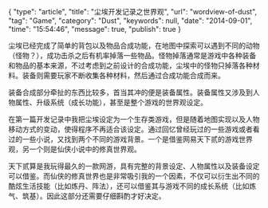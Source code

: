 {
    "type": "article",
    "title": "尘埃开发记录之世界观",
    "url": "wordview-of-dust",
    "tag": "Game",
    "category": "Dust",
    "keywords": null,
    "date": "2014-09-01",
    "time": "15:54:46",
    "message": true,
    "publish": true
}

尘埃已经完成了简单的背包以及物品合成功能，在地图中探索可以遇到不同的动物（怪物？），成功击杀之后有机率掉落一些物品。怪物掉落通常是游戏中各种装备和物品的基本来源，不过考虑到之前设计的合成功能，尘埃中的怪物只掉落各种材料。装备则需要玩家不断收集各种材料，然后通过合成功能合成而来。

装备合成部分牵扯的东西比较多，首当其冲的便是装备属性。装备属性又涉及到人物属性、升级系统（成长功能），甚至是整个游戏的世界观设定。

在第一篇开发记录中我把尘埃设定为一个生存类游戏，但是随着地图实现以及人物移动方式的变动，使得程序不再适合该设定。通过回忆曾经玩过的一些游戏或者看过的一些小说，又找到两个不同的游戏背景。一个是借鉴网易天下贰的游戏世界观，另一个则是仙侠小说中的修真世界观。

天下贰算是我玩得最久的一款网游，具有完整的背景设定、人物属性以及装备设定可以借鉴。而仙侠的修真世界也是非常吸引我的一个因素，不仅可以衍生出不同的酷炫生活技能（比如炼丹、阵法），还可以借鉴其与游戏不同的成长系统（比如炼气、筑基）。因此这部分还需要仔细斟酌才好决定。
